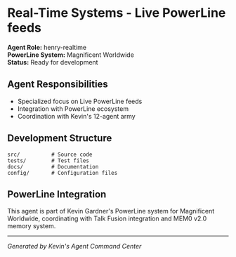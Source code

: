 # Real-Time Systems - Live PowerLine feeds

**Agent Role:** henry-realtime  
**PowerLine System:** Magnificent Worldwide  
**Status:** Ready for development

## Agent Responsibilities
- Specialized focus on Live PowerLine feeds
- Integration with PowerLine ecosystem
- Coordination with Kevin's 12-agent army

## Development Structure
```
src/          # Source code
tests/        # Test files  
docs/         # Documentation
config/       # Configuration files
```

## PowerLine Integration
This agent is part of Kevin Gardner's PowerLine system for Magnificent Worldwide, 
coordinating with Talk Fusion integration and MEM0 v2.0 memory system.

---
*Generated by Kevin's Agent Command Center*
